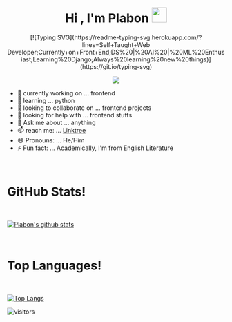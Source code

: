 <h1 align="center">Hi , I'm Plabon <img src="https://media.giphy.com/media/hvRJCLFzcasrR4ia7z/giphy.gif" width="35"></h1>
<p align="center">
[![Typing SVG](https://readme-typing-svg.herokuapp.com/?lines=Self+Taught+Web Developer;Currently+on+Front+End;DS%20|%20AI%20|%20ML%20Enthusiast;Learning%20Django;Always%20learning%20new%20things)](https://git.io/typing-svg)
</p>

<p align="center">
  <a href="https://github.com/DenverCoder1/readme-typing-svg"><img src="https://readme-typing-svg.herokuapp.com/?lines=Self+Taught+Web Developer;Currently+on+Front+End;DS%20|%20AI%20|%20ML%20Enthusiast;Learning%20Django;Always%20learning%20new%20things&center=true&width=500&height=50"></a>
</p>

- 🔭 currently working on ... frontend  
- 🌱 learning ... python
- 👯 looking to collaborate on ... frontend projects
- 🤔 looking for help with ... frontend stuffs
- 💬 Ask me about ... anything
- 📫 reach me: ... [Linktree](https://linktr.ee/noncsdude)
- 😄 Pronouns: ... He/Him
- ⚡ Fun fact: ... Academically, I'm from English Literature

<Br>
<h1>GitHub Stats!</h1>
<Br>
  
[![Plabon's github stats](https://github-readme-stats.vercel.app/api?username=plabonkumersarker&show_icons=true&theme=merko)](https://github.com/plabonkumersarker/github-readme-stats) 
  
<Br>
<h1>Top Languages!</h1>
<Br>
  
[![Top Langs](https://github-readme-stats.vercel.app/api/top-langs/?username=apoorvtyagi&layout=compact&text_color=daf7dc&bg_color=151515)](https://github.com/plabonkumersarker/github-readme-stats)
  
  
![visitors](https://visitor-badge.laobi.icu/badge?page_id=plabonkumersarker.plabonkumersarker)
